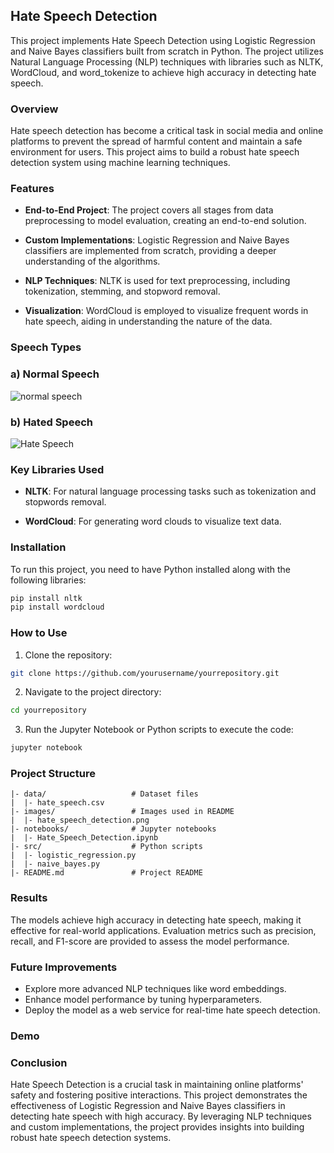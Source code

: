 ## Hate Speech Detection 

This project implements Hate Speech Detection using Logistic Regression and Naive Bayes classifiers built from scratch in Python. The project utilizes Natural Language Processing (NLP) techniques with libraries such as NLTK, WordCloud, and word_tokenize to achieve high accuracy in detecting hate speech.

### Overview

Hate speech detection has become a critical task in social media and online platforms to prevent the spread of harmful content and maintain a safe environment for users. This project aims to build a robust hate speech detection system using machine learning techniques.

### Features

- **End-to-End Project**: The project covers all stages from data preprocessing to model evaluation, creating an end-to-end solution.
  
- **Custom Implementations**: Logistic Regression and Naive Bayes classifiers are implemented from scratch, providing a deeper understanding of the algorithms.

- **NLP Techniques**: NLTK is used for text preprocessing, including tokenization, stemming, and stopword removal.

- **Visualization**: WordCloud is employed to visualize frequent words in hate speech, aiding in understanding the nature of the data.

### Speech Types

### a) Normal Speech
![normal speech](https://github.com/figo2001/Hate-Speech-Deetction/assets/78696850/168f0857-fcfa-4ccb-b59c-5ce660ed513a)
### b) Hated Speech
![Hate Speech](https://github.com/figo2001/Hate-Speech-Deetction/assets/78696850/316bf5d0-d4f9-42c3-bb5f-2a3cfd67d5f9)



### Key Libraries Used

- **NLTK**: For natural language processing tasks such as tokenization and stopwords removal.
  
- **WordCloud**: For generating word clouds to visualize text data.

### Installation

To run this project, you need to have Python installed along with the following libraries:

```bash
pip install nltk
pip install wordcloud
```

### How to Use

1. Clone the repository:

```bash
git clone https://github.com/yourusername/yourrepository.git
```

2. Navigate to the project directory:

```bash
cd yourrepository
```

3. Run the Jupyter Notebook or Python scripts to execute the code:

```bash
jupyter notebook
```

### Project Structure

```
|- data/                   # Dataset files
|  |- hate_speech.csv
|- images/                 # Images used in README
|  |- hate_speech_detection.png
|- notebooks/              # Jupyter notebooks
|  |- Hate_Speech_Detection.ipynb
|- src/                    # Python scripts
|  |- logistic_regression.py
|  |- naive_bayes.py
|- README.md               # Project README
```

### Results

The models achieve high accuracy in detecting hate speech, making it effective for real-world applications. Evaluation metrics such as precision, recall, and F1-score are provided to assess the model performance.

### Future Improvements

- Explore more advanced NLP techniques like word embeddings.
- Enhance model performance by tuning hyperparameters.
- Deploy the model as a web service for real-time hate speech detection.


### Demo 

### Conclusion

Hate Speech Detection is a crucial task in maintaining online platforms' safety and fostering positive interactions. This project demonstrates the effectiveness of Logistic Regression and Naive Bayes classifiers in detecting hate speech with high accuracy. By leveraging NLP techniques and custom implementations, the project provides insights into building robust hate speech detection systems.

